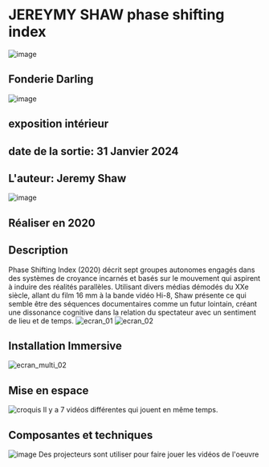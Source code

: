 # JEREYMY SHAW phase shifting index
![image](https://github.com/Azan1265/H24_V11_inspirations_RAJA/assets/143218991/15293c53-3374-4757-b08d-58047a9d78cd)

## Fonderie Darling
![image](https://github.com/Azan1265/H24_V11_inspirations_RAJA/assets/143218991/b53e7b26-2385-4112-81b2-14422aac90c8)

## exposition intérieur

## date de la sortie: 31 Janvier 2024

## L'auteur: Jeremy Shaw
![image](https://github.com/Azan1265/H24_V11_inspirations_RAJA/assets/143218991/8fea7e63-444f-4074-a0b0-5238b7007024)

## Réaliser en 2020

## Description
Phase Shifting Index (2020) décrit sept groupes autonomes engagés dans des systèmes de croyance incarnés et basés sur le mouvement qui aspirent à induire des réalités parallèles. Utilisant divers médias démodés du XXe siècle, allant du film 16 mm à la bande vidéo Hi-8, Shaw présente ce qui semble être des séquences documentaires comme un futur lointain, créant une dissonance cognitive dans la relation du spectateur avec un sentiment de lieu et de temps.
![ecran_01](https://github.com/Azan1265/H24_V11_inspirations_RAJA/assets/143218991/1f000c82-af1a-43f1-8af8-c9ec343963ff)
![ecran_02](https://github.com/Azan1265/H24_V11_inspirations_RAJA/assets/143218991/97a938d5-3c4f-4265-b49f-239436fda743)


## Installation Immersive
![ecran_multi_02](https://github.com/Azan1265/H24_V11_inspirations_RAJA/assets/143218991/c5f6b07e-55a6-4ee1-bb00-3df33a8d3727)

## Mise en espace
![croquis](https://github.com/Azan1265/H24_V11_inspirations_RAJA/assets/143218991/f7c504fe-e06e-4413-b0dd-e9123b010396)
Il y a 7 vidéos différentes qui jouent en même temps.

## Composantes et techniques
![image](https://github.com/Azan1265/H24_V11_inspirations_RAJA/assets/143218991/c444d7ce-2477-46f4-a96a-c1cbe252005d)
Des projecteurs sont utiliser pour faire jouer les vidéos de l'oeuvre







